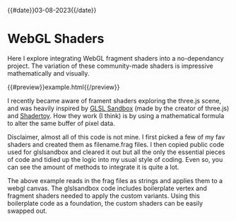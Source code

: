 {{#date}}03-08-2023{{/date}}
# WebGL Shaders
Here I explore integrating WebGL fragment shaders into a no-dependancy project. The variation of these community-made shaders is impressive mathematically and visually.

{{#preview}}example.html{{/preview}}

I recently became aware of frament shaders exploring the three.js scene, and was heavily inspired by [GLSL Sandbox](https://glslsandbox.com/) (made by the creator of three.js) and [Shadertoy](https://www.shadertoy.com/). How they work (I think) is by using a mathematical formula to alter the same buffer of pixel data.

Disclaimer, almost all of this code is not mine. I first picked a few of my fav shaders and created them as filename.frag files. I then copied public code used for glslsandbox and cleared it out but all the only the essential pieces of code and tidied up the logic into my usual style of coding. Even so, you can see the amount of methods to integrate it is quite a lot.

The above example reads in the frag files as strings and applies them to a webgl canvas. The glslsandbox code includes boilerplate vertex and fragment shaders needed to apply the custom variants. Using this boilerplate code as a foundation, the custom shaders can be easily swapped out.
